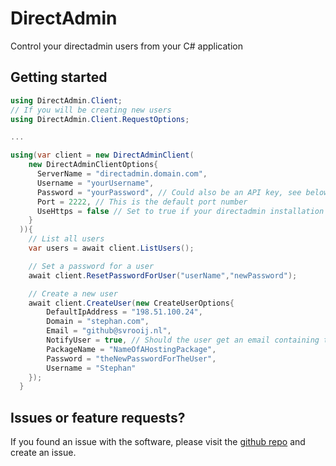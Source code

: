# DirectAdmin
Control your directadmin users from your C# application

## Getting started

```C#
using DirectAdmin.Client;
// If you will be creating new users
using DirectAdmin.Client.RequestOptions;

...

using(var client = new DirectAdminClient(
    new DirectAdminClientOptions{
      ServerName = "directadmin.domain.com",
      Username = "yourUsername",
      Password = "yourPassword", // Could also be an API key, see below
      Port = 2222, // This is the default port number
      UseHttps = false // Set to true if your directadmin installation is protected with an SSL certificate/
    }
  )){
    // List all users
    var users = await client.ListUsers();

    // Set a password for a user
    await client.ResetPasswordForUser("userName","newPassword");

    // Create a new user
    await client.CreateUser(new CreateUserOptions{
        DefaultIpAddress = "198.51.100.24",
        Domain = "stephan.com",
        Email = "github@svrooij.nl",
        NotifyUser = true, // Should the user get an email containing the hosting information?
        PackageName = "NameOfAHostingPackage",
        Password = "theNewPasswordForTheUser",
        Username = "Stephan"
    });
  }
```

## Issues or feature requests?
If you found an issue with the software, please visit the [github repo](https://github.com/svrooij/DirectAdmin) and create an issue.
